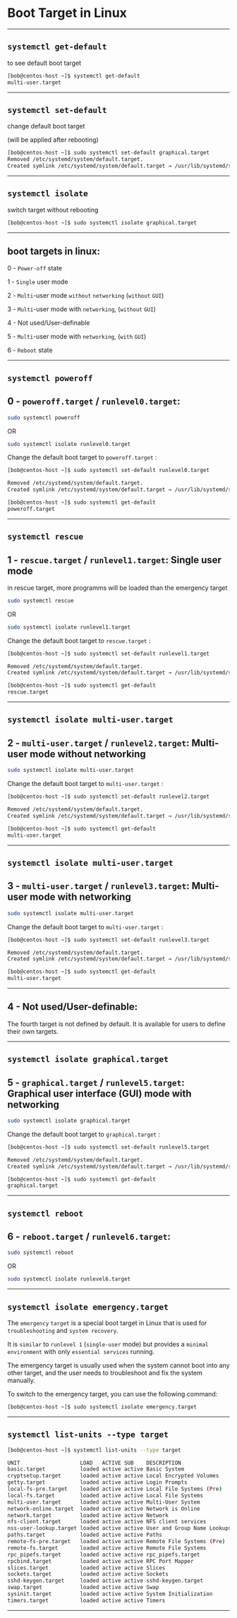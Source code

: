 # Boot Target in Linux

________________________________________________________________________________________________

 ## `systemctl get-default`

to see default boot target

```bash
[bob@centos-host ~]$ systemctl get-default
multi-user.target
```

________________________________________________________________________________________________

 ## `systemctl set-default`

change default boot target

(will be applied after rebooting)

```bash
[bob@centos-host ~]$ sudo systemctl set-default graphical.target
Removed /etc/systemd/system/default.target.
Created symlink /etc/systemd/system/default.target → /usr/lib/systemd/system/graphical.target.
```

________________________________________________________________________________________________

 ## `systemctl isolate`

switch target without rebooting

```bash
[bob@centos-host ~]$ sudo systemctl isolate graphical.target 
```

________________________________________________________________________________________________


## boot targets in linux:



0 - `Power-off` state

1 - `Single` user mode

2 - `Multi`-user mode `without` `networking` (`without` `GUI`)

3 - `Multi`-user mode with `networking`, (`without` `GUI`)

4 - Not used/User-definable

5 - `Multi`-user mode with `networking`, (`with` `GUI`)

6 - `Reboot` state


________________________________________________________________________________________________

 ## `systemctl poweroff`

## 0 - `poweroff.target` / `runlevel0.target`:


```bash
sudo systemctl poweroff
```

OR

```bash
sudo systemctl isolate runlevel0.target
```


Change the default boot target to `poweroff.target` :

```bash
[bob@centos-host ~]$ sudo systemctl set-default runlevel0.target

Removed /etc/systemd/system/default.target.
Created symlink /etc/systemd/system/default.target → /usr/lib/systemd/system/poweroff.target.
```

```bash
[bob@centos-host ~]$ sudo systemctl get-default 
poweroff.target
```
________________________________________________________________________________________________

 ## `systemctl rescue`

## 1 - `rescue.target` / `runlevel1.target`: Single user mode


in rescue target, more programms will be loaded than the emergency target

```bash
sudo systemctl rescue
```

OR

```bash
sudo systemctl isolate runlevel1.target
```


Change the default boot target to `rescue.target` :



```bash
[bob@centos-host ~]$ sudo systemctl set-default runlevel1.target

Removed /etc/systemd/system/default.target.
Created symlink /etc/systemd/system/default.target → /usr/lib/systemd/system/rescue.target.
```


```bash
[bob@centos-host ~]$ sudo systemctl get-default 
rescue.target
```

________________________________________________________________________________________________

 ## `systemctl isolate multi-user.target`

## 2 - `multi-user.target` / `runlevel2.target`: Multi-user mode without networking



```bash
sudo systemctl isolate multi-user.target
```



Change the default boot target to `multi-user.target` :


```bash
[bob@centos-host ~]$ sudo systemctl set-default runlevel2.target

Removed /etc/systemd/system/default.target.
Created symlink /etc/systemd/system/default.target → /usr/lib/systemd/system/multi-user.target.
```

```bash
[bob@centos-host ~]$ sudo systemctl get-default 
multi-user.target
```

________________________________________________________________________________________________

 ## `systemctl isolate multi-user.target`

## 3 - `multi-user.target` / `runlevel3.target`: Multi-user mode with networking


```bash
sudo systemctl isolate multi-user.target
```

Change the default boot target to `multi-user.target` :


```bash
[bob@centos-host ~]$ sudo systemctl set-default runlevel3.target

Removed /etc/systemd/system/default.target.
Created symlink /etc/systemd/system/default.target → /usr/lib/systemd/system/multi-user.target.
```

```bash
[bob@centos-host ~]$ sudo systemctl get-default 
multi-user.target
```

________________________________________________________________________________________________


## 4 - Not used/User-definable:

The fourth target is not defined by default. It is available for users to define their own targets.



________________________________________________________________________________________________

 ## `systemctl isolate graphical.target`

## 5 - `graphical.target` / `runlevel5.target`: Graphical user interface (GUI) mode with networking


```bash
sudo systemctl isolate graphical.target
```

Change the default boot target to `graphical.target` :

```bash
[bob@centos-host ~]$ sudo systemctl set-default runlevel5.target

Removed /etc/systemd/system/default.target.
Created symlink /etc/systemd/system/default.target → /usr/lib/systemd/system/graphical.target.
```


```bash
[bob@centos-host ~]$ sudo systemctl get-default 
graphical.target
```

________________________________________________________________________________________________


 ## `systemctl reboot`

## 6 - `reboot.target` / `runlevel6.target`:


```bash
sudo systemctl reboot
```

OR


```bash
sudo systemctl isolate runlevel6.target
```
________________________________________________________________________________________________

## `systemctl isolate emergency.target`

The `emergency` `target` is a special boot target in Linux that is used for `troubleshooting` and `system recovery`.

It is `similar` to `runlevel 1` (`single-user` mode) but provides a `minimal environment` with only `essential services` running. 

The emergency target is usually used when the system cannot boot into any other target, and the user needs to troubleshoot and fix the system manually.

To switch to the emergency target, you can use the following command:

```bash
[bob@centos-host ~]$ sudo systemctl isolate emergency.target
```

________________________________________________________________________________________________


## `systemctl list-units --type target`

```bash
[bob@centos-host ~]$ systemctl list-units --type target

UNIT                   LOAD   ACTIVE SUB    DESCRIPTION                
basic.target           loaded active active Basic System               
cryptsetup.target      loaded active active Local Encrypted Volumes    
getty.target           loaded active active Login Prompts              
local-fs-pre.target    loaded active active Local File Systems (Pre)   
local-fs.target        loaded active active Local File Systems         
multi-user.target      loaded active active Multi-User System          
network-online.target  loaded active active Network is Online          
network.target         loaded active active Network                    
nfs-client.target      loaded active active NFS client services        
nss-user-lookup.target loaded active active User and Group Name Lookups
paths.target           loaded active active Paths                      
remote-fs-pre.target   loaded active active Remote File Systems (Pre)  
remote-fs.target       loaded active active Remote File Systems        
rpc_pipefs.target      loaded active active rpc_pipefs.target          
rpcbind.target         loaded active active RPC Port Mapper            
slices.target          loaded active active Slices                     
sockets.target         loaded active active Sockets                    
sshd-keygen.target     loaded active active sshd-keygen.target         
swap.target            loaded active active Swap                       
sysinit.target         loaded active active System Initialization      
timers.target          loaded active active Timers                     
```




________________________________________________________________________________________________
